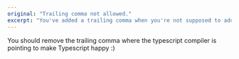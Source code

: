 ```yaml
---
original: "Trailing comma not allowed."
excerpt: "You've added a trailing comma when you're not supposed to add it"
---
```


You should remove the trailing comma where the typescript compiler is pointing to make Typescript happy :)
